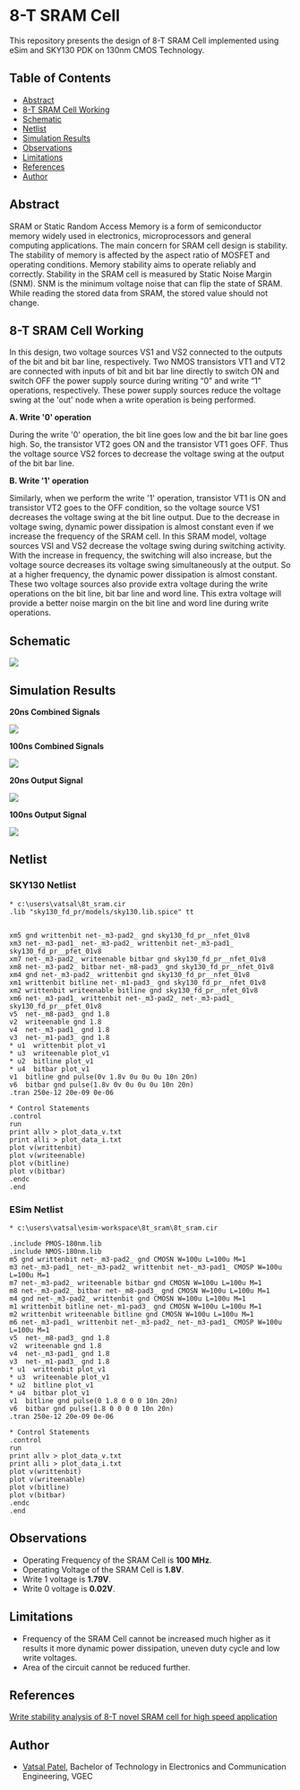 # 8-T SRAM Cell
This repository presents the design of 8-T SRAM Cell implemented using eSim and SKY130 PDK on 130nm CMOS Technology.

## Table of Contents
- [Abstract](#abstract)
- [8-T SRAM Cell Working](#8-t-sram-cell-working)
- [Schematic](#schematic)
- [Netlist](#netlist)
- [Simulation Results](#simulation-results)
- [Observations](#observations)
- [Limitations](#limitations)
- [References](#references)
- [Author](#author)

## Abstract
SRAM or Static Random Access Memory is a form of semiconductor memory widely used in electronics, microprocessors and general computing applications. The main concern for SRAM cell design is stability. The stability of memory is affected by the aspect ratio of MOSFET and operating conditions. Memory stability aims to operate reliably and correctly. Stability in the SRAM cell is measured by Static Noise Margin (SNM). SNM is the minimum voltage noise that can flip the state of SRAM. While reading the stored data from SRAM, the stored value should not change.

## 8-T SRAM Cell Working
In this design, two voltage sources VS1 and VS2 connected to the outputs of the bit and bit bar line, respectively. Two NMOS transistors VT1 and VT2 are connected with inputs of bit and bit bar line directly to switch ON and switch OFF the power supply source during writing “0” and write “1”
operations, respectively. These power supply sources reduce the voltage swing at the 'out' node when a
write operation is being performed. 

**A. Write '0' operation**

During the write '0' operation, the bit line goes low and the bit bar line goes high. So, the transistor VT2 goes ON and the transistor VT1 goes OFF. Thus the voltage source VS2 forces to decrease the voltage swing at the output of the bit bar line. 

**B. Write '1' operation** 

Similarly, when we perform the write '1' operation, transistor VT1 is ON and transistor VT2 goes to the OFF condition, so the voltage source VS1 decreases the voltage swing at the bit line output. Due to the decrease in voltage swing, dynamic power dissipation is almost constant even if we increase the frequency of the SRAM cell. In this SRAM model, voltage sources VSI and VS2 decrease the voltage swing during switching activity. With the increase in frequency, the switching will also increase, but the voltage source decreases its voltage swing simultaneously at the output. So at a higher frequency, the dynamic power dissipation is almost constant. These two voltage sources also provide extra voltage during the write operations on the bit line, bit bar line and word line. This extra voltage will provide a better noise margin on the bit line and word line during write operations.

## Schematic

<img src="https://github.com/PatelVatsalB21/8-T_SRAM_Cell/blob/main/Images/schematic.jpg"/>

## Simulation Results

**20ns Combined Signals**

<img src="https://github.com/PatelVatsalB21/8-T_SRAM_Cell/blob/main/Images/1.jpg"/>

**100ns Combined Signals**

<img src="https://github.com/PatelVatsalB21/8-T_SRAM_Cell/blob/main/Images/2.jpg"/>

**20ns Output Signal**

<img src="https://github.com/PatelVatsalB21/8-T_SRAM_Cell/blob/main/Images/4.jpg"/>

**100ns Output Signal**

<img src="https://github.com/PatelVatsalB21/8-T_SRAM_Cell/blob/main/Images/3.jpg"/>

## Netlist
### SKY130 Netlist
```
* c:\users\vatsal\8t_sram.cir
.lib "sky130_fd_pr/models/sky130.lib.spice" tt 


xm5 gnd writtenbit net-_m3-pad2_ gnd sky130_fd_pr__nfet_01v8
xm3 net-_m3-pad1_ net-_m3-pad2_ writtenbit net-_m3-pad1_ sky130_fd_pr__pfet_01v8
xm7 net-_m3-pad2_ writeenable bitbar gnd sky130_fd_pr__nfet_01v8
xm8 net-_m3-pad2_ bitbar net-_m8-pad3_ gnd sky130_fd_pr__nfet_01v8
xm4 gnd net-_m3-pad2_ writtenbit gnd sky130_fd_pr__nfet_01v8
xm1 writtenbit bitline net-_m1-pad3_ gnd sky130_fd_pr__nfet_01v8
xm2 writtenbit writeenable bitline gnd sky130_fd_pr__nfet_01v8
xm6 net-_m3-pad1_ writtenbit net-_m3-pad2_ net-_m3-pad1_ sky130_fd_pr__pfet_01v8
v5  net-_m8-pad3_ gnd 1.8
v2  writeenable gnd 1.8
v4  net-_m3-pad1_ gnd 1.8
v3  net-_m1-pad3_ gnd 1.8
* u1  writtenbit plot_v1
* u3  writeenable plot_v1
* u2  bitline plot_v1
* u4  bitbar plot_v1
v1  bitline gnd pulse(0v 1.8v 0u 0u 0u 10n 20n)
v6  bitbar gnd pulse(1.8v 0v 0u 0u 0u 10n 20n)
.tran 250e-12 20e-09 0e-06

* Control Statements 
.control
run
print allv > plot_data_v.txt
print alli > plot_data_i.txt
plot v(writtenbit)
plot v(writeenable)
plot v(bitline)
plot v(bitbar)
.endc
.end
```

### ESim Netlist
```
* c:\users\vatsal\esim-workspace\8t_sram\8t_sram.cir

.include PMOS-180nm.lib
.include NMOS-180nm.lib
m5 gnd writtenbit net-_m3-pad2_ gnd CMOSN W=100u L=100u M=1
m3 net-_m3-pad1_ net-_m3-pad2_ writtenbit net-_m3-pad1_ CMOSP W=100u L=100u M=1
m7 net-_m3-pad2_ writeenable bitbar gnd CMOSN W=100u L=100u M=1
m8 net-_m3-pad2_ bitbar net-_m8-pad3_ gnd CMOSN W=100u L=100u M=1
m4 gnd net-_m3-pad2_ writtenbit gnd CMOSN W=100u L=100u M=1
m1 writtenbit bitline net-_m1-pad3_ gnd CMOSN W=100u L=100u M=1
m2 writtenbit writeenable bitline gnd CMOSN W=100u L=100u M=1
m6 net-_m3-pad1_ writtenbit net-_m3-pad2_ net-_m3-pad1_ CMOSP W=100u L=100u M=1
v5  net-_m8-pad3_ gnd 1.8
v2  writeenable gnd 1.8
v4  net-_m3-pad1_ gnd 1.8
v3  net-_m1-pad3_ gnd 1.8
* u1  writtenbit plot_v1
* u3  writeenable plot_v1
* u2  bitline plot_v1
* u4  bitbar plot_v1
v1  bitline gnd pulse(0 1.8 0 0 0 10n 20n)
v6  bitbar gnd pulse(1.8 0 0 0 0 10n 20n)
.tran 250e-12 20e-09 0e-06

* Control Statements 
.control
run
print allv > plot_data_v.txt
print alli > plot_data_i.txt
plot v(writtenbit)
plot v(writeenable)
plot v(bitline)
plot v(bitbar)
.endc
.end
```

## Observations
- Operating Frequency of the SRAM Cell is **100 MHz**.
- Operating Voltage of the SRAM Cell is **1.8V**.
- Write 1 voltage is **1.79V**.
- Write 0 voltage is **0.02V**.

## Limitations
- Frequency of the SRAM Cell cannot be increased much higher as it results it more dynamic power dissipation, uneven duty cycle and low write voltages.
- Area of the circuit cannot be reduced further.

## References
[Write stability analysis of 8-T novel SRAM cell for high speed application](https://ieeexplore.ieee.org/document/6514460)

## Author
- [Vatsal Patel](https://github.com/patelvatsalb21), Bachelor of Technology in Electronics and Communication Engineering, VGEC

